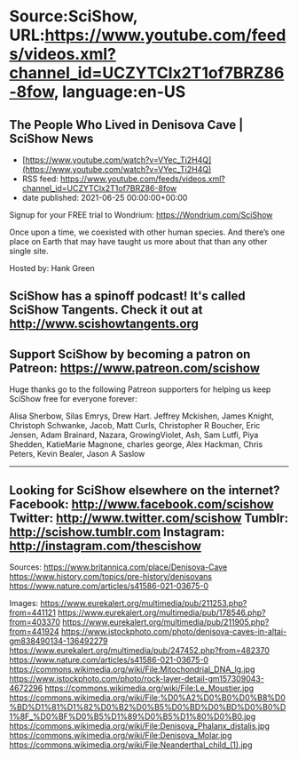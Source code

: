 # Source:SciShow, URL:https://www.youtube.com/feeds/videos.xml?channel_id=UCZYTClx2T1of7BRZ86-8fow, language:en-US

## The People Who Lived in Denisova Cave | SciShow News
 - [https://www.youtube.com/watch?v=VYec_Ti2H4Q](https://www.youtube.com/watch?v=VYec_Ti2H4Q)
 - RSS feed: https://www.youtube.com/feeds/videos.xml?channel_id=UCZYTClx2T1of7BRZ86-8fow
 - date published: 2021-06-25 00:00:00+00:00

Signup for your FREE trial to Wondrium: https://Wondrium.com/SciShow

Once upon a time, we coexisted with other human species. And there’s one place on Earth that may have taught us more about that than any other single site. 

Hosted by: Hank Green

SciShow has a spinoff podcast! It's called SciShow Tangents. Check it out at http://www.scishowtangents.org
----------
Support SciShow by becoming a patron on Patreon: https://www.patreon.com/scishow
----------
Huge thanks go to the following Patreon supporters for helping us keep SciShow free for everyone forever:

Alisa Sherbow, Silas Emrys, Drew Hart. Jeffrey Mckishen, James Knight, Christoph Schwanke, Jacob, Matt Curls, Christopher R Boucher, Eric Jensen, Adam Brainard, Nazara, GrowingViolet, Ash, Sam Lutfi, Piya Shedden, KatieMarie Magnone, charles george, Alex Hackman, Chris Peters, Kevin Bealer, Jason A Saslow

----------
Looking for SciShow elsewhere on the internet?
Facebook: http://www.facebook.com/scishow
Twitter: http://www.twitter.com/scishow
Tumblr: http://scishow.tumblr.com
Instagram: http://instagram.com/thescishow
----------
Sources:
https://www.britannica.com/place/Denisova-Cave
https://www.history.com/topics/pre-history/denisovans 
https://www.nature.com/articles/s41586-021-03675-0

Images:
https://www.eurekalert.org/multimedia/pub/211253.php?from=441121
https://www.eurekalert.org/multimedia/pub/178546.php?from=403370
https://www.eurekalert.org/multimedia/pub/211905.php?from=441924
https://www.istockphoto.com/photo/denisova-caves-in-altai-gm838490134-136492279
https://www.eurekalert.org/multimedia/pub/247452.php?from=482370
https://www.nature.com/articles/s41586-021-03675-0
https://commons.wikimedia.org/wiki/File:Mitochondrial_DNA_lg.jpg
https://www.istockphoto.com/photo/rock-layer-detail-gm157309043-4672296
https://commons.wikimedia.org/wiki/File:Le_Moustier.jpg
https://commons.wikimedia.org/wiki/File:%D0%A2%D0%B0%D0%B8%D0%BD%D1%81%D1%82%D0%B2%D0%B5%D0%BD%D0%BD%D0%B0%D1%8F_%D0%BF%D0%B5%D1%89%D0%B5%D1%80%D0%B0.jpg
https://commons.wikimedia.org/wiki/File:Denisova_Phalanx_distalis.jpg
https://commons.wikimedia.org/wiki/File:Denisova_Molar.jpg
https://commons.wikimedia.org/wiki/File:Neanderthal_child_(1).jpg


